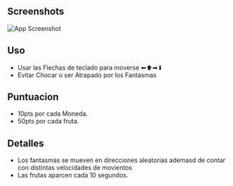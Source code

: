 ## Screenshots
![App Screenshot](https://github.com/VictorTapiaEgana/pacman/blob/master/capture.gif)

## Uso
- Usar las Flechas de teclado para moverse ⬅⬆➡⬇
- Evitar Chocar o ser Atrapado por los Fantasmas

## Puntuacion
-  10pts por cada Moneda.
-  50pts por cada fruta.

## Detalles
- Los fantasmas se mueven en direcciones aleatorias ademasd de contar con distintas velocidades de movientos  
- Las frutas aparcen cada 10 segundos.

